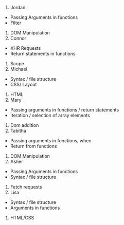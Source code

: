 1. Jordan
  * Passing Arguments in functions
  * Filter
  1. DOM Manipulation
2. Connor
  * XHR Requests
  * Return statements in functions
  1. Scope
3. Michael
  * Syntax / file structure
  * CSS/ Layout
  1. HTML
4. Mary
  * Passing arguments in functions / return statements
  * Iteration / selection of array elements
  1. Dom addition
5. Tabitha
  * Passing arguments in functions, when
  * Return from functions
  1. DOM Manipulation
6. Asher
  * Passing Arguments in functions
  * Syntax / file structure
  1. Fetch requests
7. Lisa
  * Syntax / file structure
  * Arguments in functions
  1. HTML/CSS
